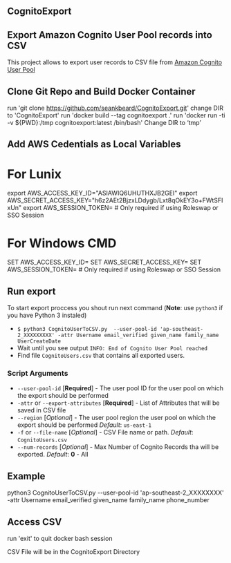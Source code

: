 ## CognitoExport ##

## Export Amazon Cognito User Pool records into CSV

This project allows to export user records to CSV file from [Amazon Cognito User Pool](https://docs.aws.amazon.com/cognito/latest/developerguide/cognito-user-identity-pools.html)

## Clone Git Repo and Build Docker Container

run 'git clone https://github.com/seankbeard/CognitoExport.git'
change DIR to 'CognitoExport'
run 'docker build --tag cognitoexport .'
run 'docker run -ti -v ${PWD}:/tmp cognitoexport:latest /bin/bash' 
Change DIR to ‘tmp’ 

## Add AWS Cedentials as Local Variables
# For Lunix

export AWS_ACCESS_KEY_ID="ASIAWIQ6UHUTHXJB2GEI"
export AWS_SECRET_ACCESS_KEY="h6z2AEt2BjzxLDdygb/Lxt8qOkEY3o+FWtSFIxUn"
export AWS_SESSION_TOKEN= # Only required if using Roleswap or SSO Session

# For Windows CMD

SET AWS_ACCESS_KEY_ID=
SET AWS_SECRET_ACCESS_KEY=
SET AWS_SESSION_TOKEN= # Only required if using Roleswap or SSO Session

## Run export

To start export proccess you shout run next command (__Note__: use `python3` if you have Python 3 instaled)
- `$ python3 CognitoUserToCSV.py  --user-pool-id 'ap-southeast-2_XXXXXXXXX' -attr Username email_verified given_name family_name UserCreateDate`
- Wait until you see output `INFO: End of Cognito User Pool reached`
- Find file `CognitoUsers.csv` that contains all exported users. 

### Script Arguments

- `--user-pool-id` [__Required__] - The user pool ID for the user pool on which the export should be performed
- `-attr` or `--export-attributes` [__Required__] - List of Attributes that will be saved in CSV file
- `--region` [_Optional_] - The user pool region the user pool on which the export should be performed _Default_: `us-east-1`
- `-f` or `--file-name` [_Optional_] - CSV File name or path. _Default_: `CognitoUsers.csv`
- `--num-records` [_Optional_] - Max Number of Cognito Records tha will be exported. _Default_: __0__ - All

## Example

python3 CognitoUserToCSV.py --user-pool-id 'ap-southeast-2_XXXXXXXX' -attr Username email_verified given_name family_name phone_number

## Access CSV

run 'exit'
to quit docker bash session

CSV File will be in the CognitoExport Directory
